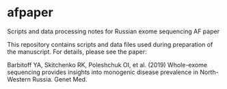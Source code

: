# afpaper
Scripts and data processing notes for Russian exome sequencing AF paper

This repository contains scripts and data files used during preparation of the manuscript. For details, please see the paper:

Barbitoff YA, Skitchenko RK, Poleshchuk OI, et al. (2019) Whole-exome sequencing provides insights into monogenic disease prevalence in North-Western Russia. Genet Med.
